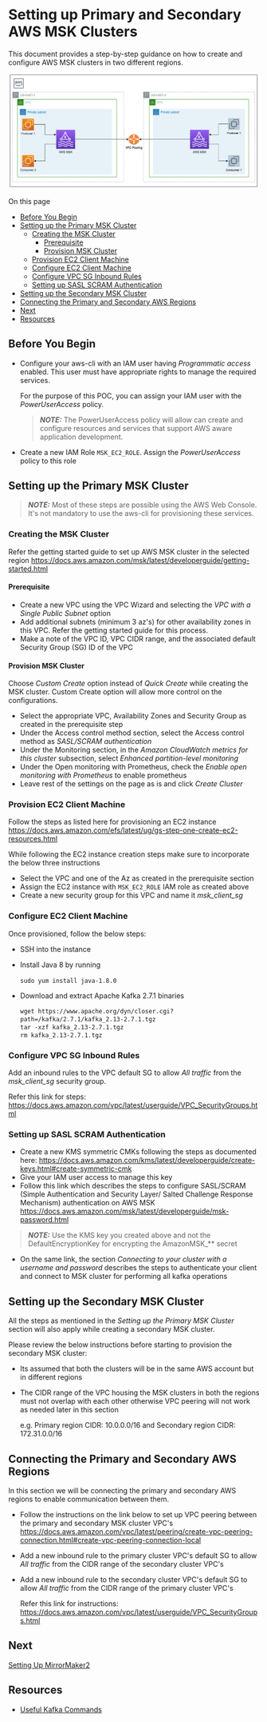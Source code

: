 # Setting up Primary and Secondary AWS MSK Clusters

This document provides a step-by-step guidance on how to create and configure AWS MSK clusters in two different regions.

![arch_diag](../images/arch_diag.png)

On this page

<!-- @import "[TOC]" {cmd="toc" depthFrom=2 depthTo=6 orderedList=false} -->

<!-- code_chunk_output -->

- [Before You Begin](#before-you-begin)
- [Setting up the Primary MSK Cluster](#setting-up-the-primary-msk-cluster)
  - [Creating the MSK Cluster](#creating-the-msk-cluster)
    - [Prerequisite](#prerequisite)
    - [Provision MSK Cluster](#provision-msk-cluster)
  - [Provision EC2 Client Machine](#provision-ec2-client-machine)
  - [Configure EC2 Client Machine](#configure-ec2-client-machine)
  - [Configure VPC SG Inbound Rules](#configure-vpc-sg-inbound-rules)
  - [Setting up SASL SCRAM Authentication](#setting-up-sasl-scram-authentication)
- [Setting up the Secondary MSK Cluster](#setting-up-the-secondary-msk-cluster)
- [Connecting the Primary and Secondary AWS Regions](#connecting-the-primary-and-secondary-aws-regions)
- [Next](#next)
- [Resources](#resources)

<!-- /code_chunk_output -->
## Before You Begin


* Configure your aws-cli with an IAM user having *Programmatic access* enabled. This user must have appropriate rights to manage the required services. 



    For the purpose of this POC, you can assign your IAM user with the *PowerUserAccess* policy. 

    > **_NOTE:_**  The PowerUserAccess policy will allow  can create and configure resources and services that support AWS aware application development.

* Create a new IAM Role ```MSK_EC2_ROLE```. Assign the *PowerUserAccess* policy to this role



## Setting up the Primary MSK Cluster

> **_NOTE:_**  Most of these steps are possible using the AWS Web Console. It's not mandatory to use the aws-cli for provisioning these services.

### Creating the MSK Cluster
Refer the getting started guide to set up AWS MSK cluster in the selected region 
https://docs.aws.amazon.com/msk/latest/developerguide/getting-started.html

#### Prerequisite
* Create a new VPC using the VPC Wizard and selecting the *VPC with a Single Public Subnet* option
* Add additional subnets (minimum 3 az's) for other availability zones in this VPC. Refer the getting started guide for this process.
* Make a note of the VPC ID, VPC CIDR range, and the associated default Security Group (SG) ID of the VPC

#### Provision MSK Cluster
Choose *Custom Create* option instead of *Quick Create* while creating the MSK cluster. Custom Create option will allow more control on the configurations.
* Select the appropriate VPC, Availability Zones and Security Group as created in the prerequisite step
* Under the Access control method section, select the Access control method as *SASL/SCRAM authentication*
* Under the Monitoring section, in the *Amazon CloudWatch metrics for this cluster* subsection, select *Enhanced partition-level monitoring*
* Under the Open monitoring with Prometheus, check the *Enable open monitoring with Prometheus* to enable prometheus
* Leave rest of the settings on the page as is and click *Create Cluster*

### Provision EC2 Client Machine
Follow the steps as listed here for provisioning an EC2 instance
https://docs.aws.amazon.com/efs/latest/ug/gs-step-one-create-ec2-resources.html

While following the EC2 instance creation steps make sure to incorporate the below three instructions 
* Select the VPC and one of the Az as created in the prerequisite section
* Assign the EC2 instance with ```MSK_EC2_ROLE``` IAM role as created above
* Create a new security group for this VPC and name it *msk_client_sg*

### Configure EC2 Client Machine
Once provisioned, follow the below steps: 
* SSH into the instance
* Install Java 8 by running

    ```sudo yum install java-1.8.0```
* Download and extract Apache Kafka 2.7.1 binaries 
    ```
    wget https://www.apache.org/dyn/closer.cgi?path=/kafka/2.7.1/kafka_2.13-2.7.1.tgz
    tar -xzf kafka_2.13-2.7.1.tgz
    rm kafka_2.13-2.7.1.tgz
    ```

### Configure VPC SG Inbound Rules
Add an inbound rules to the VPC default SG to allow *All traffic*  from the *msk_client_sg* security group.

Refer this link for steps: https://docs.aws.amazon.com/vpc/latest/userguide/VPC_SecurityGroups.html

### Setting up SASL SCRAM Authentication
* Create a new KMS symmetric CMKs following the steps as documented here:
https://docs.aws.amazon.com/kms/latest/developerguide/create-keys.html#create-symmetric-cmk
* Give your IAM user access to manage this key
* Follow this link which describes the steps to configure SASL/SCRAM (Simple Authentication and Security Layer/ Salted Challenge Response Mechanism) authentication on AWS MSK
  https://docs.aws.amazon.com/msk/latest/developerguide/msk-password.html
    
> **_NOTE:_**  Use the KMS key you created above and not the DefaultEncryptionKey for encrypting the AmazonMSK_** secret
  
* On the same link, the section *Connecting to your cluster with a username and password* describes the steps to authenticate your client and connect to MSK cluster for performing all kafka operations


## Setting up the Secondary MSK Cluster
All the steps as mentioned in the *Setting up the Primary MSK Cluster* section will also apply while creating a secondary MSK cluster.

Please review the below instructions before starting to provision the secondary MSK cluster:
* Its assumed that both the clusters will be in the same AWS account but in different regions
* The CIDR range of the VPC housing the MSK clusters in both the regions must not overlap with each other otherwise VPC peering will not work as needed later in this section 
  
    e.g. Primary region CIDR: 10.0.0.0/16 and Secondary region CIDR: 172.31.0.0/16  


## Connecting the Primary and Secondary AWS Regions
In this section we will be connecting the primary and secondary AWS regions to enable communication between them.

* Follow the instructions on the link below to set up VPC peering between the primary and secondary MSK cluster VPC's  
https://docs.aws.amazon.com/vpc/latest/peering/create-vpc-peering-connection.html#create-vpc-peering-connection-local

* Add a new inbound rule to the primary cluster VPC's default SG to allow *All traffic* from the CIDR range of the secondary cluster VPC's
* Add a new inbound rule to the secondary cluster VPC's default SG to allow *All traffic* from the CIDR range of the primary cluster VPC's
    
    Refer this link for instructions: https://docs.aws.amazon.com/vpc/latest/userguide/VPC_SecurityGroups.html

## Next
[Setting Up MirrorMaker2](2_Setting_Up_MirrorMaker2.md)

## Resources
* [Useful Kafka Commands](Useful_Kafka_Commands.md)

